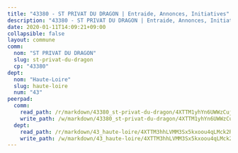```yaml
---
title: "43380 - ST PRIVAT DU DRAGON | Entraide, Annonces, Initiatives"
description: "43380 - ST PRIVAT DU DRAGON | Entraide, Annonces, Initiatives"
date: 2020-01-11T14:09:21+09:00
collapsible: false
layout: commune
comm:
  nom: "ST PRIVAT DU DRAGON"
  slug: st-privat-du-dragon
  cp: "43380"
dept:
  nom: "Haute-Loire"
  slug: haute-loire
  num: "43"
peerpad:
  comm:
    read_path: /r/markdown/43380_st-privat-du-dragon/4XTTM1yhYn6UWWzCujk6gv3oMoENUTmPZswUQkjxr43pvddWE
    write_path: /w/markdown/43380_st-privat-du-dragon/4XTTM1yhYn6UWWzCujk6gv3oMoENUTmPZswUQkjxr43pvddWE-K3TgU1G9YoWUGSEnp4VseJSacqEx7JiBzrCev3tGbt4RhwDPxKW2ajH37AViKfEDeEYMXpc8nbxUGiRy7WQpNgCoTgkCGT3vkAzBiqWQfLiNnweptxqVSAhkAopMiTnahpAzU3en
  dept:
    read_path: /r/markdown/43_haute-loire/4XTTM3hhLVMM3Sx5kxoou4qLMck2RjGiJF8bjxPuKy3VyRdWX
    write_path: /w/markdown/43_haute-loire/4XTTM3hhLVMM3Sx5kxoou4qLMck2RjGiJF8bjxPuKy3VyRdWX-K3TgTnndWXCUw13Pw3gJoEo9qHUCGXZ4frH2coLZWWDcoWKo22cU2VNENpi117F5bi6bu3WHMPd2VTrETU2R5owQhCBrUQgvCKerk4NqeDhN66egG9mHY8CCfEckbCp9SecEdL6b
---
```



